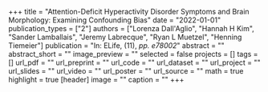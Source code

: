 +++
title = "Attention-Deficit Hyperactivity Disorder Symptoms and Brain Morphology: Examining Confounding Bias"
date = "2022-01-01"
publication_types = ["2"]
authors = ["Lorenza Dall'Aglio", "Hannah H Kim", "Sander Lamballais", "Jeremy Labrecque", "Ryan L Muetzel", "Henning Tiemeier"]
publication = "In: ELife, (11), _pp. e78002_"
abstract = ""
abstract_short = ""
image_preview = ""
selected = false
projects = []
tags = []
url_pdf = ""
url_preprint = ""
url_code = ""
url_dataset = ""
url_project = ""
url_slides = ""
url_video = ""
url_poster = ""
url_source = ""
math = true
highlight = true
[header]
image = ""
caption = ""
+++
